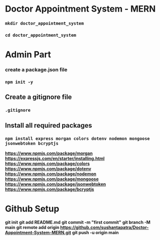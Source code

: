 # Doctor Appointment System - MERN

### `mkdir doctor_appointment_system`

### `cd doctor_appointment_system`

# Admin Part

### create a package.json file

### `npm init -y`

## Create a gitignore file

### `.gitignore`

## Install all required packages

### `npm install express morgan colors dotenv nodemon mongoose jsonwebtoken bcryptjs`

**https://www.npmjs.com/package/morgan**
**https://expressjs.com/en/starter/installing.html**
**https://www.npmjs.com/package/colors**
**https://www.npmjs.com/package/dotenv**
**https://www.npmjs.com/package/nodemon**
**https://www.npmjs.com/package/mongoose**
**https://www.npmjs.com/package/jsonwebtoken**
**https://www.npmjs.com/package/bcryptjs**

# Github Setup

**git init**
**git add README.md**
**git commit -m "first commit"**
**git branch -M main**
**git remote add origin https://github.com/sushantapatra/Doctor-Appointment-System-MERN.git**
**git push -u origin main**

